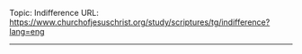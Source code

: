 Topic: Indifference
URL: https://www.churchofjesuschrist.org/study/scriptures/tg/indifference?lang=eng

---

